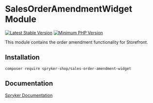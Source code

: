 # SalesOrderAmendmentWidget Module
[![Latest Stable Version](https://poser.pugx.org/spryker-shop/sales-order-amendment-widget/v/stable.svg)](https://packagist.org/packages/spryker-shop/sales-order-amendment-widget)
[![Minimum PHP Version](https://img.shields.io/badge/php-%3E%3D%208.3-8892BF.svg)](https://php.net/)

This module contains the order amendment functionality for Storefront.

## Installation

```
composer require spryker-shop/sales-order-amendment-widget
```

## Documentation

[Spryker Documentation](https://docs.spryker.com)
